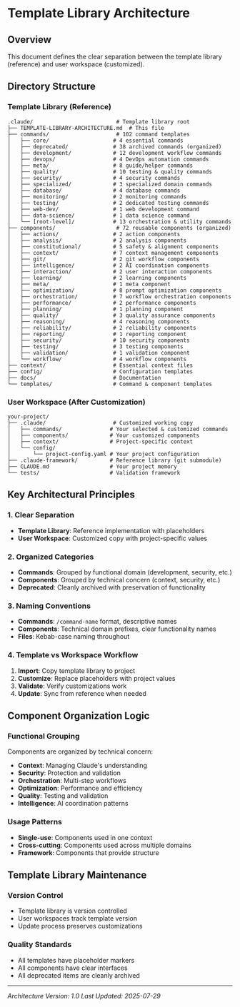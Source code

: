 # Template Library Architecture

## Overview
This document defines the clear separation between the template library (reference) and user workspace (customized).

## Directory Structure

### Template Library (Reference)
```
.claude/                          # Template library root
├── TEMPLATE-LIBRARY-ARCHITECTURE.md  # This file
├── commands/                     # 102 command templates
│   ├── core/                    # 4 essential commands
│   ├── deprecated/              # 38 archived commands (organized)
│   ├── development/             # 12 development workflow commands
│   ├── devops/                  # 4 DevOps automation commands
│   ├── meta/                    # 8 guide/helper commands
│   ├── quality/                 # 10 testing & quality commands
│   ├── security/                # 4 security commands
│   ├── specialized/             # 3 specialized domain commands
│   ├── database/                # 4 database commands
│   ├── monitoring/              # 2 monitoring commands
│   ├── testing/                 # 2 dedicated testing commands
│   ├── web-dev/                 # 1 web development command
│   ├── data-science/            # 1 data science command
│   └── [root-level]/            # 13 orchestration & utility commands
├── components/                   # 72 reusable components (organized)
│   ├── actions/                 # 2 action components
│   ├── analysis/                # 2 analysis components
│   ├── constitutional/          # 5 safety & alignment components
│   ├── context/                 # 7 context management components
│   ├── git/                     # 2 git workflow components
│   ├── intelligence/            # 2 AI coordination components
│   ├── interaction/             # 2 user interaction components
│   ├── learning/                # 2 learning components
│   ├── meta/                    # 1 meta component
│   ├── optimization/            # 8 prompt optimization components
│   ├── orchestration/           # 7 workflow orchestration components
│   ├── performance/             # 2 performance components
│   ├── planning/                # 1 planning component
│   ├── quality/                 # 3 quality assurance components
│   ├── reasoning/               # 4 reasoning components
│   ├── reliability/             # 2 reliability components
│   ├── reporting/               # 1 reporting component
│   ├── security/                # 10 security components
│   ├── testing/                 # 3 testing components
│   ├── validation/              # 1 validation component
│   └── workflow/                # 4 workflow components
├── context/                     # Essential context files
├── config/                      # Configuration templates
├── docs/                        # Documentation
└── templates/                   # Command & component templates
```

### User Workspace (After Customization)
```
your-project/
├── .claude/                     # Customized working copy
│   ├── commands/               # Your selected & customized commands
│   ├── components/             # Your customized components
│   ├── context/                # Project-specific context
│   └── config/
│       └── project-config.yaml # Your project configuration
├── .claude-framework/          # Reference library (git submodule)
├── CLAUDE.md                   # Your project memory
└── tests/                      # Validation framework
```

## Key Architectural Principles

### 1. Clear Separation
- **Template Library**: Reference implementation with placeholders
- **User Workspace**: Customized copy with project-specific values

### 2. Organized Categories
- **Commands**: Grouped by functional domain (development, security, etc.)
- **Components**: Grouped by technical concern (context, security, etc.)
- **Deprecated**: Cleanly archived with preservation of functionality

### 3. Naming Conventions
- **Commands**: `/command-name` format, descriptive names
- **Components**: Technical domain prefixes, clear functionality names
- **Files**: Kebab-case naming throughout

### 4. Template vs Workspace Workflow
1. **Import**: Copy template library to project
2. **Customize**: Replace placeholders with project values
3. **Validate**: Verify customizations work
4. **Update**: Sync from reference when needed

## Component Organization Logic

### Functional Grouping
Components are organized by technical concern:
- **Context**: Managing Claude's understanding
- **Security**: Protection and validation
- **Orchestration**: Multi-step workflows
- **Optimization**: Performance and efficiency
- **Quality**: Testing and validation
- **Intelligence**: AI coordination patterns

### Usage Patterns
- **Single-use**: Components used in one context
- **Cross-cutting**: Components used across multiple domains
- **Framework**: Components that provide structure

## Template Library Maintenance

### Version Control
- Template library is version controlled
- User workspaces track template version
- Update process preserves customizations

### Quality Standards
- All templates have placeholder markers
- All components have clear interfaces
- All deprecated items are cleanly archived

---
*Architecture Version: 1.0*
*Last Updated: 2025-07-29*